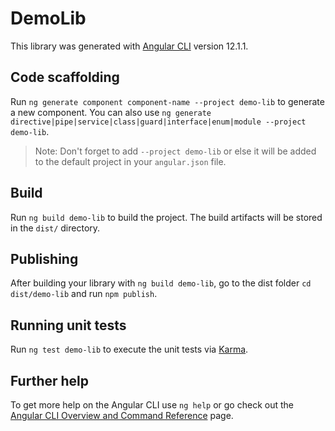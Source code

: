 # DemoLib

This library was generated with [Angular CLI](https://github.com/angular/angular-cli) version 12.1.1.

## Code scaffolding

Run `ng generate component component-name --project demo-lib` to generate a new component. You can also use `ng generate directive|pipe|service|class|guard|interface|enum|module --project demo-lib`.
> Note: Don't forget to add `--project demo-lib` or else it will be added to the default project in your `angular.json` file. 

## Build

Run `ng build demo-lib` to build the project. The build artifacts will be stored in the `dist/` directory.

## Publishing

After building your library with `ng build demo-lib`, go to the dist folder `cd dist/demo-lib` and run `npm publish`.

## Running unit tests

Run `ng test demo-lib` to execute the unit tests via [Karma](https://karma-runner.github.io).

## Further help

To get more help on the Angular CLI use `ng help` or go check out the [Angular CLI Overview and Command Reference](https://angular.io/cli) page.
